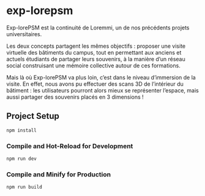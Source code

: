 # exp-lorepsm
Exp-lorePSM est la continuité de Loremmi, un de nos précédents projets universitaires.

Les deux concepts partagent les mêmes objectifs : proposer une visite virtuelle des bâtiments du campus, tout en permettant aux anciens et actuels étudiants de partager leurs souvenirs, à la manière d’un réseau social construisant une mémoire collective autour de ces formations.

Mais là où Exp-lorePSM va plus loin, c’est dans le niveau d’immersion de la visite. En effet, nous avons pu effectuer des scans 3D de l’intérieur du bâtiment : les utilisateurs pourront alors mieux se représenter l’espace, mais aussi partager des souvenirs placés en 3 dimensions !

## Project Setup

```sh
npm install
```

### Compile and Hot-Reload for Development

```sh
npm run dev
```

### Compile and Minify for Production

```sh
npm run build
```

